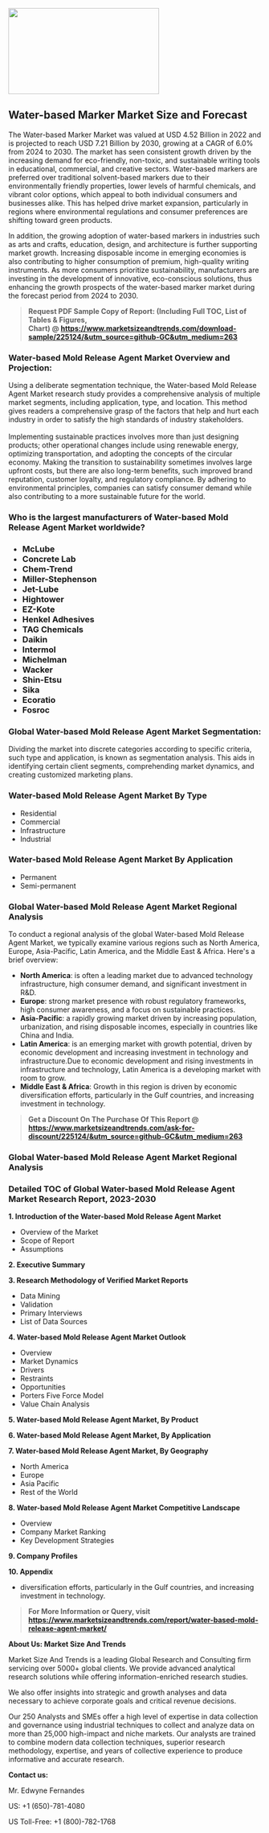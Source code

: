 <p><img class="alignnone size-medium wp-image-20088" src="https://ffe5etoiles.com/wp-content/uploads/2024/12/MST1-300x171.png" alt="" width="300" height="171" /></p><h2>Water-based Marker Market Size and Forecast</h2><p>The Water-based Marker Market was valued at USD 4.52 Billion in 2022 and is projected to reach USD 7.21 Billion by 2030, growing at a CAGR of 6.0% from 2024 to 2030. The market has seen consistent growth driven by the increasing demand for eco-friendly, non-toxic, and sustainable writing tools in educational, commercial, and creative sectors. Water-based markers are preferred over traditional solvent-based markers due to their environmentally friendly properties, lower levels of harmful chemicals, and vibrant color options, which appeal to both individual consumers and businesses alike. This has helped drive market expansion, particularly in regions where environmental regulations and consumer preferences are shifting toward green products.</p><p>In addition, the growing adoption of water-based markers in industries such as arts and crafts, education, design, and architecture is further supporting market growth. Increasing disposable income in emerging economies is also contributing to higher consumption of premium, high-quality writing instruments. As more consumers prioritize sustainability, manufacturers are investing in the development of innovative, eco-conscious solutions, thus enhancing the growth prospects of the water-based marker market during the forecast period from 2024 to 2030.</p></p><blockquote id="" class=""><strong>Request PDF Sample Copy of Report: (Including Full TOC, List of Tables &amp; Figures, Chart)&nbsp;@&nbsp;<strong><a href="https://www.marketsizeandtrends.com/download-sample/225124/&utm_source=github-GC&utm_medium=263" target="_blank">https://www.marketsizeandtrends.com/download-sample/225124/&utm_source=github-GC&utm_medium=263</a></strong></strong></blockquote><h3 id="" class="">Water-based Mold Release Agent Market&nbsp;Overview and Projection:</h3><p id="" class="">Using a deliberate segmentation technique, the Water-based Mold Release Agent Market research study provides a comprehensive analysis of multiple market segments, including application, type, and location. This method gives readers a comprehensive grasp of the factors that help and hurt each industry in order to satisfy the high standards of industry stakeholders. <br /> <br />Implementing sustainable practices involves more than just designing products; other operational changes include using renewable energy, optimizing transportation, and adopting the concepts of the circular economy. Making the transition to sustainability sometimes involves large upfront costs, but there are also long-term benefits, such improved brand reputation, customer loyalty, and regulatory compliance. By adhering to environmental principles, companies can satisfy consumer demand while also contributing to a more sustainable future for the world.</p><h3 id="" class="">Who is the largest manufacturers of&nbsp;Water-based Mold Release Agent Market worldwide?</h3><h3 class=""><p><ul><li>McLube </li><li> Concrete Lab </li><li> Chem-Trend </li><li> Miller-Stephenson </li><li> Jet-Lube </li><li> Hightower </li><li> EZ-Kote </li><li> Henkel Adhesives </li><li> TAG Chemicals </li><li> Daikin </li><li> Intermol </li><li> Michelman </li><li> Wacker </li><li> Shin-Etsu </li><li> Sika </li><li> Ecoratio </li><li> Fosroc</li></ul></p></h3><h3 id="" class="">Global&nbsp;Water-based Mold Release Agent Market Segmentation:</h3><p id="" class="">Dividing the market into discrete categories according to specific criteria, such type and application, is known as segmentation analysis. This aids in identifying certain client segments, comprehending market dynamics, and creating customized marketing plans.</p><h3 id="" class="">Water-based Mold Release Agent Market&nbsp;By Type</h3><p><p><ul><li>Residential</li><li> Commercial</li><li> Infrastructure</li><li> Industrial</p></li></ul></p></p><h3 id="" class="">Water-based Mold Release Agent Market&nbsp;By Application</h3><p class=""><p><ul><li>Permanent</li><li> Semi-permanent</li></ul></p></p><h3 id="" class="">Global Water-based Mold Release Agent Market Regional Analysis</h3><p id="" class="">To conduct a regional analysis of the global Water-based Mold Release Agent Market, we typically examine various regions such as North America, Europe, Asia-Pacific, Latin America, and the Middle East &amp; Africa. Here's a brief overview:</p><ul><li><strong>North America</strong>: is often a leading market due to advanced technology infrastructure, high consumer demand, and significant investment in R&amp;D.</li><li><strong>Europe</strong>: strong market presence with robust regulatory frameworks, high consumer awareness, and a focus on sustainable practices.</li><li><strong>Asia-Pacific</strong>: a rapidly growing market driven by increasing population, urbanization, and rising disposable incomes, especially in countries like China and India.</li><li><strong>Latin America</strong>: is an emerging market with growth potential, driven by economic development and increasing investment in technology and infrastructure.Due to economic development and rising investments in infrastructure and technology, Latin America is a developing market with room to grow.</li><li><strong>Middle East &amp; Africa</strong>: Growth in this region is driven by economic diversification efforts, particularly in the Gulf countries, and increasing investment in technology.</li></ul><blockquote id="" class=""><strong>Get a Discount On The Purchase Of This Report @ <strong><a href="https://www.marketsizeandtrends.com/ask-for-discount/225124/&utm_source=github-GC&utm_medium=263" target="_blank">https://www.marketsizeandtrends.com/ask-for-discount/225124/&utm_source=github-GC&utm_medium=263</a></strong></strong></blockquote><h3 id="" class="">Global Water-based Mold Release Agent Market Regional Analysis</h3><h3 id="" class="">Detailed TOC of Global Water-based Mold Release Agent Market Research Report, 2023-2030</h3><p id="" class=""><strong>1. Introduction of the Water-based Mold Release Agent Market</strong></p><ul><li>Overview of the Market</li><li>Scope of Report</li><li>Assumptions</li></ul><p id="" class=""><strong>2. Executive Summary</strong></p><p id="" class=""><strong>3. Research Methodology of Verified Market Reports</strong></p><ul><li>Data Mining</li><li>Validation</li><li>Primary Interviews</li><li>List of Data Sources</li></ul><p id="" class=""><strong>4. Water-based Mold Release Agent Market Outlook</strong></p><ul><li>Overview</li><li>Market Dynamics</li><li>Drivers</li><li>Restraints</li><li>Opportunities</li><li>Porters Five Force Model</li><li>Value Chain Analysis</li></ul><p id="" class=""><strong>5. Water-based Mold Release Agent Market, By Product</strong></p><p id="" class=""><strong>6. Water-based Mold Release Agent Market, By Application</strong></p><p id="" class=""><strong>7. Water-based Mold Release Agent Market, By Geography</strong></p><ul><li>North America</li><li>Europe</li><li>Asia Pacific</li><li>Rest of the World</li></ul><p id="" class=""><strong>8. Water-based Mold Release Agent Market Competitive Landscape</strong></p><ul><li>Overview</li><li>Company Market Ranking</li><li>Key Development Strategies</li></ul><p id="" class=""><strong>9. Company Profiles</strong></p><p id="" class=""><strong>10. Appendix</strong></p><ul><li>diversification efforts, particularly in the Gulf countries, and increasing investment in technology.</li></ul><blockquote id="" class=""><strong>For More Information or Query, visit <strong><strong><a href="https://www.marketsizeandtrends.com/report/water-based-mold-release-agent-market/" target="_blank">https://www.marketsizeandtrends.com/report/water-based-mold-release-agent-market/</a></strong></strong></strong></blockquote><p id="" class=""><strong>About Us: Market Size And Trends</strong></p><p id="" class="">Market Size And Trends is a leading Global Research and Consulting firm servicing over 5000+ global clients. We provide advanced analytical research solutions while offering information-enriched research studies.</p><p id="" class="">We also offer insights into strategic and growth analyses and data necessary to achieve corporate goals and critical revenue decisions.</p><p id="" class="">Our 250 Analysts and SMEs offer a high level of expertise in data collection and governance using industrial techniques to collect and analyze data on more than 25,000 high-impact and niche markets. Our analysts are trained to combine modern data collection techniques, superior research methodology, expertise, and years of collective experience to produce informative and accurate research.</p><p id="" class=""><strong>Contact us:</strong></p><p id="" class="">Mr. Edwyne Fernandes</p><p id="" class="">US: +1 (650)-781-4080</p><p id="" class="">US Toll-Free: +1 (800)-782-1768</p>
